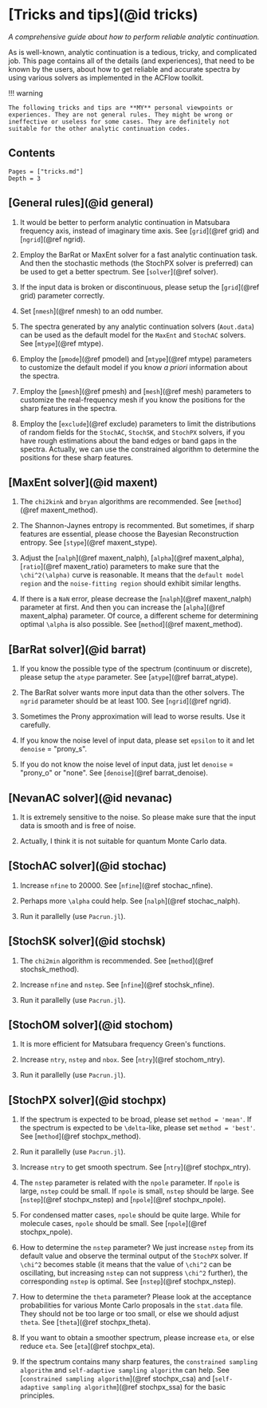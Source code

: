 # [Tricks and tips](@id tricks)

*A comprehensive guide about how to perform reliable analytic continuation.*

As is well-known, analytic continuation is a tedious, tricky, and complicated job. This page contains all of the details (and experiences), that need to be known by the users, about how to get reliable and accurate spectra by using various solvers as implemented in the ACFlow toolkit.

!!! warning

    The following tricks and tips are **MY** personal viewpoints or experiences. They are not general rules. They might be wrong or ineffective or useless for some cases. They are definitely not suitable for the other analytic continuation codes.

## Contents

```@contents
Pages = ["tricks.md"]
Depth = 3
```

## [General rules](@id general)

1. It would be better to perform analytic continuation in Matsubara frequency axis, instead of imaginary time axis. See [`grid`](@ref grid) and [`ngrid`](@ref ngrid).

2. Employ the BarRat or MaxEnt solver for a fast analytic continuation task. And then the stochastic methods (the StochPX solver is preferred) can be used to get a better spectrum. See [`solver`](@ref solver).

3. If the input data is broken or discontinuous, please setup the [`grid`](@ref grid) parameter correctly.

4. Set [`nmesh`](@ref nmesh) to an odd number.

5. The spectra generated by any analytic continuation solvers (`Aout.data`) can be used as the default model for the `MaxEnt` and `StochAC` solvers. See [`mtype`](@ref mtype).

6. Employ the [`pmode`](@ref pmodel) and [`mtype`](@ref mtype) parameters to customize the default model if you know *a priori* information about the spectra.

7. Employ the [`pmesh`](@ref pmesh) and [`mesh`](@ref mesh) parameters to customize the real-frequency mesh if you know the positions for the sharp features in the spectra.

8. Employ the [`exclude`](@ref exclude) parameters to limit the distributions of random fields for the `StochAC`, `StochSK`, and `StochPX` solvers, if you have rough estimations about the band edges or band gaps in the spectra. Actually, we can use the constrained algorithm to determine the positions for these sharp features.

## [MaxEnt solver](@id maxent)

1. The `chi2kink` and `bryan` algorithms are recommended. See [`method`](@ref maxent_method).

2. The Shannon-Jaynes entropy is recommented. But sometimes, if sharp features are essential, please choose the Bayesian Reconstruction entropy. See [`stype`](@ref maxent_stype).

3. Adjust the [`nalph`](@ref maxent_nalph), [`alpha`](@ref maxent_alpha), [`ratio`](@ref maxent_ratio) parameters to make sure that the ``\chi^2(\alpha)`` curve is reasonable. It means that the `default model region` and the `noise-fitting region` should exhibit similar lengths.

4. If there is a `NaN` error, please decrease the [`nalph`](@ref maxent_nalph) parameter at first. And then you can increase the [`alpha`](@ref maxent_alpha) parameter. Of cource, a different scheme for determining optimal ``\alpha`` is also possible. See [`method`](@ref maxent_method).

## [BarRat solver](@id barrat)

1. If you know the possible type of the spectrum (continuum or discrete), please setup the `atype` parameter. See [`atype`](@ref barrat_atype).

2. The BarRat solver wants more input data than the other solvers. The `ngrid` parameter should be at least 100. See [`ngrid`](@ref ngrid).

3. Sometimes the Prony approximation will lead to worse results. Use it carefully.

4. If you know the noise level of input data, please set `epsilon` to it and let `denoise` = "prony\_s".

5. If you do not know the noise level of input data, just let `denoise` = "prony\_o" or "none". See [`denoise`](@ref barrat_denoise).

## [NevanAC solver](@id nevanac)

1. It is extremely sensitive to the noise. So please make sure that the input data is smooth and is free of noise.

2. Actually, I think it is not suitable for quantum Monte Carlo data.

## [StochAC solver](@id stochac)

1. Increase `nfine` to 20000. See [`nfine`](@ref stochac_nfine).

2. Perhaps more ``\alpha`` could help. See [`nalph`](@ref stochac_nalph).

3. Run it parallelly (use `Pacrun.jl`).

## [StochSK solver](@id stochsk)

1. The `chi2min` algorithm is recommended. See [`method`](@ref stochsk_method).

2. Increase `nfine` and `nstep`. See [`nfine`](@ref stochsk_nfine).

3. Run it parallelly (use `Pacrun.jl`).

## [StochOM solver](@id stochom)

1. It is more efficient for Matsubara frequency Green's functions.

2. Increase `ntry`, `nstep` and `nbox`. See [`ntry`](@ref stochom_ntry).

3. Run it parallelly (use `Pacrun.jl`).

## [StochPX solver](@id stochpx)

1. If the spectrum is expected to be broad, please set `method = 'mean'`. If the spectrum is expected to be ``\delta``-like, please set `method = 'best'`. See [`method`](@ref stochpx_method).

2. Run it parallelly (use `Pacrun.jl`).

3. Increase `ntry` to get smooth spectrum. See [`ntry`](@ref stochpx_ntry).

4. The `nstep` parameter is related with the `npole` parameter. If `npole` is large, `nstep` could be small. If `npole` is small, `nstep` should be large. See [`nstep`](@ref stochpx_nstep) and [`npole`](@ref stochpx_npole).

5. For condensed matter cases, `npole` should be quite large. While for molecule cases, `npole` should be small. See [`npole`](@ref stochpx_npole).

6. How to determine the `nstep` parameter? We just increase `nstep` from its default value and observe the terminal output of the `StochPX` solver. If ``\chi^2`` becomes stable (it means that the value of ``\chi^2`` can be oscillating, but increasing `nstep` can not suppress ``\chi^2`` further), the corresponding `nstep` is optimal. See [`nstep`](@ref stochpx_nstep).

7. How to determine the `theta` parameter? Please look at the acceptance probabilities for various Monte Carlo proposals in the `stat.data` file. They should not be too large or too small, or else we should adjust `theta`. See [`theta`](@ref stochpx_theta).

8. If you want to obtain a smoother spectrum, please increase `eta`, or else reduce `eta`. See [`eta`](@ref stochpx_eta).

9. If the spectrum contains many sharp features, the `constrained sampling algorithm` and `self-adaptive sampling algorithm` can help. See [`constrained sampling algorithm`](@ref stochpx_csa) and [`self-adaptive sampling algorithm`](@ref stochpx_ssa) for the basic principles.
